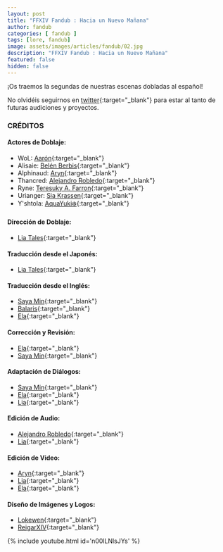 ```yaml
---
layout: post
title: "FFXIV Fandub : Hacia un Nuevo Mañana"
author: fandub
categories: [ fandub ]
tags: [lore, fandub]
image: assets/images/articles/fandub/02.jpg
description: "FFXIV Fandub : Hacia un Nuevo Mañana"
featured: false
hidden: false
---
```

¡Os traemos la segundas de nuestras escenas dobladas al español!

No olvidéis seguirnos en [twitter](https://twitter.com/FFXIV_Fandub){:target="_blank"} para estar al tanto de futuras audiciones y proyectos.

### CRÉDITOS

#### Actores de Doblaje:

- WoL: [Aarón](https://twitter.com/Stillone999){:target="_blank"}
- Alisaie: [Belén Berbis](https://twitter.com/latriplebe){:target="_blank"}
- Alphinaud: [Aryn](https://twitter.com/Aryn_XIV){:target="_blank"}
- Thancred: [Alejandro Robledo](https://twitter.com/Lyokard){:target="_blank"}
- Ryne: [Teresuky A. Farron](https://twitter.com/Teresuky21){:target="_blank"}
- Urianger: [Sia Krassen](https://twitter.com/SiaKrassen){:target="_blank"}
- Y'shtola: [AquaYuki❄️](https://twitter.com/AquaYuki_121){:target="_blank"}

#### Dirección de Doblaje:
- [Lia Tales](https://twitter.com/LiaTales_ffxiv){:target="_blank"}

#### Traducción desde el Japonés:
- [Lia Tales](https://twitter.com/LiaTales_ffxiv){:target="_blank"}

#### Traducción desde el Inglés: 
- [Saya Min](https://twitter.com/Sayameka){:target="_blank"}
- [Balaris](https://twitter.com/aedrias){:target="_blank"}
- [Ela](https://twitter.com/trencapins){:target="_blank"}

#### Corrección y Revisión:
- [Ela](https://twitter.com/trencapins){:target="_blank"}
- [Saya Min](https://twitter.com/Sayameka){:target="_blank"}

#### Adaptación de Diálogos:
- [Saya Min](https://twitter.com/Sayameka){:target="_blank"}
- [Ela](https://twitter.com/trencapins){:target="_blank"}
- [Lia](https://twitter.com/LiaTales_ffxiv){:target="_blank"}

#### Edición de Audio:
- [Alejandro Robledo](https://twitter.com/Lyokard){:target="_blank"}
- [Lia](https://twitter.com/LiaTales_ffxiv){:target="_blank"}

#### Edición de Video:
- [Aryn](https://twitter.com/Aryn_XIV){:target="_blank"}
- [Lia](https://twitter.com/LiaTales_ffxiv){:target="_blank"}
- [Ela](https://twitter.com/trencapins){:target="_blank"}

#### Diseño de Imágenes y Logos:
- [Lokewen](https://twitter.com/Lokewen){:target="_blank"}
- [ReigarXIV](https://twitter.com/Reigar_XIV){:target="_blank"}

{% include youtube.html id='n00lLNlsJYs' %}